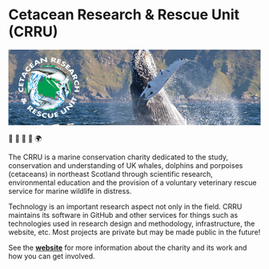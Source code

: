 # Cetacean Research & Rescue Unit (CRRU)

![banner](https://github.com/CRRU-UK/.github/raw/main/profile/banner.jpg)

🐬 🐳 🐋 🦭 🌍

The CRRU is a marine conservation charity dedicated to the study, conservation and understanding of UK whales, dolphins and porpoises (cetaceans) in northeast Scotland through scientific research, environmental education and the provision of a voluntary veterinary rescue service for marine wildlife in distress.

Technology is an important research aspect not only in the field. CRRU maintains its software in GitHub and other services for things such as technologies used in research design and methodology, infrastructure, the website, etc. Most projects are private but may be made public in the future!

See the [**website**](https://www.crru.org.uk) for more information about the charity and its work and how you can get involved.
